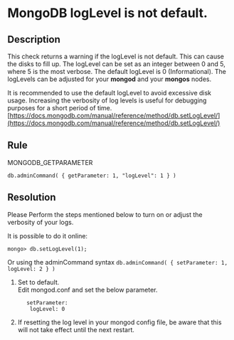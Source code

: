 # MongoDB logLevel is not default.

## Description
This check returns a warning if the logLevel is not default. This can cause the disks to fill up. 
The logLevel can be set as an integer between 0 and 5, where 5 is the most verbose.
The default logLevel is 0 (Informational).
The logLevels can be adjusted for your __mongod__ and your __mongos__ nodes.

It is recommended to use the default logLevel to avoid excessive disk usage. 
Increasing the verbosity of log levels is useful for debugging purposes for a short period of time.
[https://docs.mongodb.com/manual/reference/method/db.setLogLevel/](https://docs.mongodb.com/manual/reference/method/db.setLogLevel/)


## Rule
MONGODB_GETPARAMETER

`db.adminCommand( { getParameter: 1, "logLevel": 1 } )`

## Resolution
Please Perform the steps mentioned below to turn on or adjust the verbosity of your logs.

It is possible to do it online:

`mongo> db.setLogLevel(1);`

Or using the adminCommand syntax
`db.adminCommand( { setParameter: 1, logLevel: 2 } )`

1. Set to default. \
Edit mongod.conf and set the below parameter.
```
      setParameter:
       logLevel: 0
```    
2. If resetting the log level in your mongod config file, be aware that this will not take effect until the next restart.
